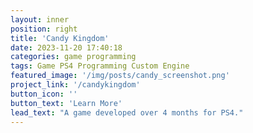 ```yaml
---
layout: inner
position: right
title: 'Candy Kingdom'
date: 2023-11-20 17:40:18
categories: game programming
tags: Game PS4 Programming Custom Engine
featured_image: '/img/posts/candy_screenshot.png'
project_link: '/candykingdom'
button_icon: ''
button_text: 'Learn More'
lead_text: "A game developed over 4 months for PS4."
---
```


